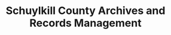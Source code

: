 ---
layout: repo
title: "Schuylkill County Archives and Records Management"
id: 14697
permalink: repos/14697/
---